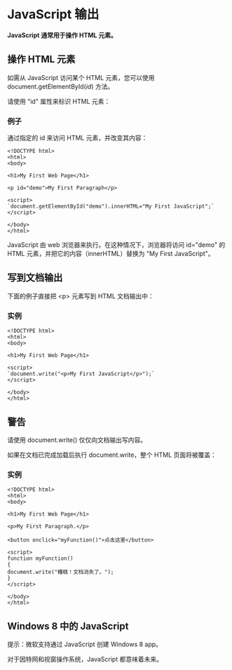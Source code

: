 
# JavaScript 输出




**JavaScript 通常用于操作 HTML 元素。**

## 操作 HTML 元素

如需从 JavaScript 访问某个 HTML 元素，您可以使用 document.getElementById(_id_) 方法。

请使用 "id" 属性来标识 HTML 元素：

### 例子

通过指定的 id 来访问 HTML 元素，并改变其内容：

```
<!DOCTYPE html>
<html>
<body>

<h1>My First Web Page</h1>

<p id="demo">My First Paragraph</p>

<script>
`document.getElementById("demo").innerHTML="My First JavaScript";`
</script>

</body>
</html>

```



JavaScript 由 web 浏览器来执行。在这种情况下，浏览器将访问 id="demo" 的 HTML 元素，并把它的内容（innerHTML）替换为 "My First JavaScript"。

## 写到文档输出

下面的例子直接把 &lt;p&gt; 元素写到 HTML 文档输出中：

### 实例

```
<!DOCTYPE html>
<html>
<body>

<h1>My First Web Page</h1>

<script>
`document.write("<p>My First JavaScript</p>");`
</script>

</body>
</html>

```



## 警告

请使用 document.write() 仅仅向文档输出写内容。

如果在文档已完成加载后执行 document.write，整个 HTML 页面将被覆盖：

### 实例

```
<!DOCTYPE html>
<html>
<body>

<h1>My First Web Page</h1>

<p>My First Paragraph.</p>

<button onclick="myFunction()">点击这里</button>

<script>
function myFunction()
{
document.write("糟糕！文档消失了。");
}
</script>

</body>
</html>

```



## Windows 8 中的 JavaScript

提示：微软支持通过 JavaScript 创建 Windows 8 app。

对于因特网和视窗操作系统，JavaScript 都意味着未来。
